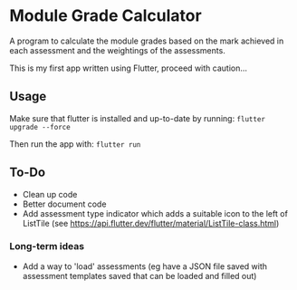 # Module Grade Calculator

A program to calculate the module grades based on the mark achieved in each assessment and the weightings of the assessments.

This is my first app written using Flutter, proceed with caution...

## Usage
Make sure that flutter is installed and up-to-date by running:
`flutter upgrade --force`

Then run the app with:
`flutter run`

## To-Do
- Clean up code 
- Better document code
- Add assessment type indicator which adds a suitable icon to the left of ListTile (see https://api.flutter.dev/flutter/material/ListTile-class.html)

### Long-term ideas
- Add a way to 'load' assessments (eg have a JSON file saved with assessment templates saved that can be loaded and filled out)